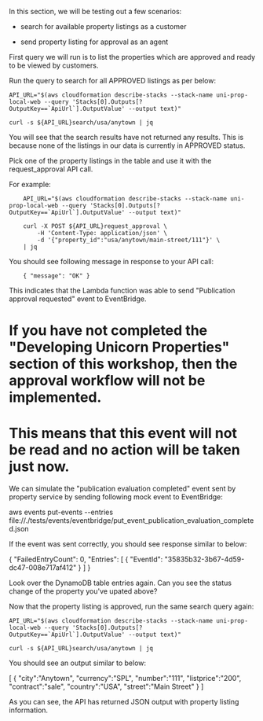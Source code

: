 <!-- Testing web service -->
In this section, we will be testing out a few scenarios:

- search for available property listings as a customer

- send property listing for approval as an agent

<!-- Run query against web service -->
First query we will run is to list the properties which are approved and ready to be viewed by customers.

Run the query to search for all APPROVED listings as per below:

    API_URL="$(aws cloudformation describe-stacks --stack-name uni-prop-local-web --query 'Stacks[0].Outputs[?OutputKey==`ApiUrl`].OutputValue' --output text)"
    
    curl -s ${API_URL}search/usa/anytown | jq

You will see that the search results have not returned any results. This is because none of the listings in our data is currently in APPROVED status.

<!-- Request property approval -->
Pick one of the property listings in the table and use it with the request_approval API call.

For example:

        API_URL="$(aws cloudformation describe-stacks --stack-name uni-prop-local-web --query 'Stacks[0].Outputs[?OutputKey==`ApiUrl`].OutputValue' --output text)"

        curl -X POST ${API_URL}request_approval \
            -H 'Content-Type: application/json' \
            -d '{"property_id":"usa/anytown/main-street/111"}' \
        | jq

You should see following message in response to your API call:

        { "message": "OK" }        

This indicates that the Lambda function was able to send "Publication approval requested" event to EventBridge.   

<!-- Publication approval completed -->

# If you have not completed the "Developing Unicorn Properties" section of this workshop, then the approval workflow will not be implemented. 
# This means that this event will not be read and no action will be taken just now.

We can simulate the "publication evaluation completed" event sent by property service by sending following mock event to EventBridge:

aws events put-events --entries file://./tests/events/eventbridge/put_event_publication_evaluation_completed.json

If the event was sent correctly, you should see response similar to below:

{
    "FailedEntryCount": 0,
    "Entries": [
        {
            "EventId": "35835b32-3b67-4d59-dc47-008e717af412"
        }
    ]
}

Look over the DynamoDB table entries again. Can you see the status change of the property you've upated above?

<!-- Run search query again -->
Now that the property listing is approved, run the same search query again:

    API_URL="$(aws cloudformation describe-stacks --stack-name uni-prop-local-web --query 'Stacks[0].Outputs[?OutputKey==`ApiUrl`].OutputValue' --output text)"
    
    curl -s ${API_URL}search/usa/anytown | jq

You should see an output similar to below:

[
    {
        "city":"Anytown",
        "currency":"SPL",
        "number":"111",
        "listprice":"200",
        "contract":"sale",
        "country":"USA",
        "street":"Main Street"
    }
]

As you can see, the API has returned JSON output with property listing information.